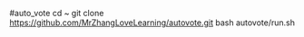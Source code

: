 #auto_vote
		cd ~
		git clone https://github.com/MrZhangLoveLearning/autovote.git
		bash autovote/run.sh